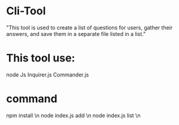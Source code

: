# Cli-Tool
"This tool is used to create a list of questions for users, gather their answers, and save them in a separate file listed in a list."

# This tool use:
node Js 
Inquirer.js
Commander.js

# command 
npm install \n
node index.js add \n
node index.js list \n

